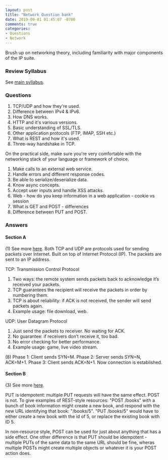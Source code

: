 ```yaml
---
layout: post
title: "Network Question bank"
date: 2019-09-01 01:45:07 -0700
comments: true
categories: 
- Questions
- Network
---
```


Brush up on networking theory, including familiarity with major components of the IP suite.

<!--more-->

### Review Syllabus

See [main syllabus](/syllabus/).

### Questions

1. TCP/UDP and how they're used.
2. Difference between IPv4 & IPv6.
3. How DNS works.
4. HTTP and it's various versions.
5. Basic understanding of SSL/TLS.
6. Other application protocols (FTP, IMAP, SSH etc.)
7. What is REST and how it's used.
8. Three-way handshake in TCP.

On the practical side, make sure you're very comfortable with the networking stack of your language or framework of choice.

1. Make calls to an external web service.
2. Handle errors and different response codes.
3. Be able to serialize/deserialize data.
4. Know async concepts.
5. Accept user inputs and handle XSS attacks.
1. Web - how do you keep information in a web application - cookie vs session
2. What is GET and POST - differences
3. Difference between PUT and POST.

### Answers

#### Section A

(1) See more [here](http://www.howtogeek.com/190014/htg-explains-what-is-the-difference-between-tcp-and-udp/).
Both TCP and UDP are protocols used for sending packets over Internet.
Built on top of Internet Protocol (IP). The packets are sent to an IP address.

TCP: Transmission Control Protocol

1. Two ways: the remote system sends packets back to acknowledge it’s received your packets.
2. TCP guarantees the recipient will receive the packets in order by numbering them.
3. TCP is about reliability: if ACK is not received, the sender will send packets again.
4. Example usage: file download, web.

UDP: User Datagram Protocol

1. Just send the packets to receiver. No waiting for ACK.
2. No guarantee: if receivers don’t receive it, too bad.
3. No error checking for better performance.
4. Example usage: game, live video stream.

(8) 
Phase 1: Client sends SYN=M.
Phase 2: Server sends SYN=N, ACK=M+1.
Phase 3: Client sends ACK=N+1.
Now connection is established.

#### Section B

(3) See more [here](http://stackoverflow.com/questions/107390/whats-the-difference-between-a-post-and-a-put-http-request). 

PUT is idempotent: multiple PUT requests will have the same effect. POST is not.
To give examples of REST-style resources:
"POST /books" with a bunch of book information might create a new book, and respond with the new URL identifying that book: "/books/5".
"PUT /books/5" would have to either create a new book with the id of 5, or replace the existing book with ID 5.

In non-resource style, POST can be used for just about anything that has a side effect. One other difference is that PUT should be idempotent - multiple PUTs of the same data to the same URL should be fine, wheras multiple POSTs might create multiple objects or whatever it is your POST action does.

